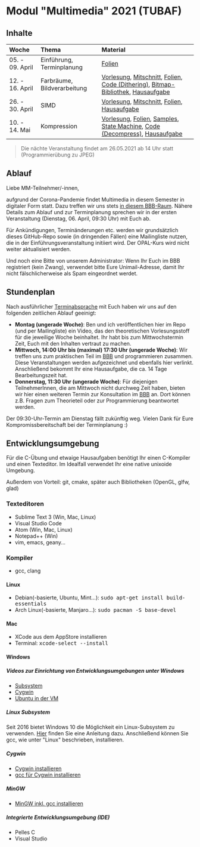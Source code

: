 # Modul "Multimedia" 2021 (TUBAF)

## Inhalte

| Woche               | Thema                     | Material                                                                  |
| :------------------ | :------------------------ | :------------------------------------------------------------------------ |
| 05. - 09. April     | Einführung, Terminplanung | [Folien](https://github.com/JayTee42/tubaf-mm-2021/blob/main/00-Einfuehrung/Formal.pdf) |
| 12. - 16. April     | Farbräume, Bildverarbeitung| [Vorlesung](https://youtu.be/kBZoBG6i1Vc), [Mitschnitt](https://teach.informatik.tu-freiberg.de/playback/presentation/2.0/playback.html?meetingId=582e5bc54d5449187b47904734197edf2dffad4b-1618401121075), [Folien](https://github.com/JayTee42/tubaf-mm-2021/blob/main/01-Farbmodelle/vl01.pdf), [Code (Dithering)](https://github.com/JayTee42/tubaf-mm-2021/tree/main/01-Farbmodelle/code_01), [Bitmap-Bibliothek](https://github.com/JayTee42/bitmap), [Hausaufgabe](https://github.com/JayTee42/tubaf-mm-2021/blob/main/01-Farbmodelle/Hausaufgabe1.md)|
| 26. - 30. April     | SIMD                       | [Vorlesung](https://www.youtube.com/watch?v=2AjGdW9XGAQ), [Mitschnitt](https://teach.informatik.tu-freiberg.de/playback/presentation/2.0/playback.html?meetingId=582e5bc54d5449187b47904734197edf2dffad4b-1619611035082), [Folien](https://github.com/JayTee42/tubaf-mm-2021/blob/main/02-SIMD/vl02.pdf), [Hausaufgabe](https://github.com/JayTee42/tubaf-mm-2021/blob/main/02-SIMD/Hausaufgabe2.md) |
| 10. - 14. Mai     | Kompression                       | [Vorlesung](https://www.youtube.com/watch?v=dmzxin8Z1Bs), [Folien](https://github.com/JayTee42/tubaf-mm-2021/blob/main/03-Kompression/vl03.pdf), [Samples](https://github.com/JayTee42/tubaf-mm-2021/tree/main/03-Kompression/samples), [State Machine](https://raw.githubusercontent.com/JayTee42/tubaf-mm-2021/main/03-Kompression/state_machine.png), [Code (Decompress)](https://github.com/JayTee42/tubaf-mm-2021/tree/main/03-Kompression/code_01), [Hausaufgabe](https://github.com/JayTee42/tubaf-mm-2021/blob/main/03-Kompression/Hausaufgabe3.md)|


> Die nächte Veranstaltung findet am 26.05.2021 ab 14 Uhr statt (Programmierübung zu JPEG)

## Ablauf

Liebe MM-Teilnehmer/-innen,

aufgrund der Corona-Pandemie findet Multimedia in diesem Semester in digitaler Form statt. Dazu treffen wir uns stets [in diesem BBB-Raum](https://teach.informatik.tu-freiberg.de/b/jon-9z6-k3j). Nähere Details zum Ablauf und zur Terminplanung sprechen wir in der ersten Veranstaltung (Dienstag, 06. April, 09:30 Uhr) mit Euch ab.

Für Ankündigungen, Terminänderungen etc. werden wir grundsätzlich dieses GitHub-Repo sowie (in dringenden Fällen) eine Mailingliste nutzen, die in der Einführungsveranstaltung initiiert wird. Der OPAL-Kurs wird nicht weiter aktualisiert werden.

Und noch eine Bitte von unserem Administrator: Wenn Ihr Euch im BBB registriert (kein Zwang), verwendet bitte Eure Unimail-Adresse, damit Ihr nicht fälschlicherweise als Spam eingeordnet werdet.

## Stundenplan

Nach ausführlicher [Terminabsprache](https://doodle.com/poll/h2nvrv6kan2qk34h) mit Euch haben wir uns auf den folgenden zeitlichen Ablauf geeinigt:

 - **Montag (ungerade Woche)**: Ben und ich veröffentlichen hier im Repo (und per Mailingliste) ein Video, das den theoretischen Vorlesungsstoff für die jeweilige Woche beinhaltet. Ihr habt bis zum Mittwochstermin Zeit, Euch mit den Inhalten vertraut zu machen.
 - **Mittwoch, 14:00 Uhr bis (maximal) 17:30 Uhr (ungerade Woche)**: Wir treffen uns zum praktischen Teil im [BBB](https://teach.informatik.tu-freiberg.de/b/jon-9z6-k3j) und programmieren zusammen. Diese Veranstaltungen werden aufgezeichnet und ebenfalls hier verlinkt. Anschließend bekommt Ihr eine Hausaufgabe, die ca. 14 Tage Bearbeitungszeit hat.
 - **Donnerstag, 11:30 Uhr (ungerade Woche)**: Für diejenigen TeilnehmerInnen, die am Mittwoch nicht durchweg Zeit haben, bieten wir hier einen weiteren Termin zur Konsultation im [BBB](https://teach.informatik.tu-freiberg.de/b/jon-9z6-k3j) an. Dort können z.B. Fragen zum Theorieteil oder zur Programmierung beantwortet werden.

Der 09:30-Uhr-Termin am Dienstag fällt zukünftig weg. Vielen Dank für Eure Kompromissbereitschaft bei der Terminplanung :)

## Entwicklungsumgebung

Für die C-Übung und etwaige Hausaufgaben benötigt Ihr einen C-Kompiler und einen Texteditor.
Im Idealfall verwendet Ihr eine native unixoide Umgebung. 

Außerdem von Vorteil: git, cmake, später auch Bibliotheken (OpenGL, glfw, glad)

### Texteditoren
- Sublime Text 3 (Win, Mac, Linux)
- Visual Studio Code
- Atom (Win, Mac, Linux)
- Notepad++ (Win)
- vim, emacs, geany...

### Kompiler
- gcc, clang

#### Linux
- Debian(-basierte, Ubuntu, Mint...): <tt>sudo apt-get install build-essentials</tt>
- Arch Linux(-basierte, Manjaro...): <tt>sudo pacman -S base-devel</tt>

#### Mac
- XCode aus dem AppStore installieren
- Terminal: <tt>xcode-select --install</tt>

#### Windows

##### Videos zur Einrichtung von Entwicklungsumgebungen unter Windows
- [Subsystem](https://youtu.be/6xWLpVFxI_Y)
- [Cygwin](https://youtu.be/VDPGdi4nYPE)
- [Ubuntu in der VM](https://youtu.be/vqNA219bj4I)

##### Linux Subsystem
Seit 2016 bietet Windows 10 die Möglichkeit ein Linux-Subsystem zu verwenden. [Hier](https://msdn.microsoft.com/en-us/commandline/wsl/install-win10) finden Sie eine Anleitung dazu. Anschließend können Sie gcc, wie unter "Linux" beschrieben, installieren.

##### Cygwin
- [Cygwin installieren](https://warwick.ac.uk/fac/sci/moac/people/students/peter_cock/cygwin/part1)
- [gcc für Cygwin installieren](https://warwick.ac.uk/fac/sci/moac/people/students/peter_cock/cygwin/part2)

##### MinGW
- [MinGW inkl. gcc installieren](http://www.mingw.org/wiki/howto_install_the_mingw_gcc_compiler_suite)

##### Integrierte Entwicklungsumgebung (IDE)
- Pelles C
- Visual Studio
